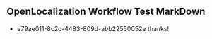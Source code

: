 ## OpenLocalization Workflow Test MarkDown
* e79ae011-8c2c-4483-809d-abb22550052e thanks!

<!--HONumber=Jul16_HO2-->


